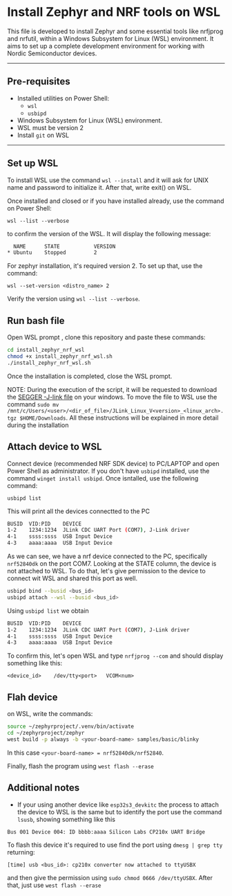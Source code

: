 # Install Zephyr and NRF tools on WSL

This file is developed to install Zephyr and some essential tools like nrfjprog and nrfutil, within a Windows Subsystem for Linux (WSL) environment. It aims to set up a complete development environment for working with Nordic Semiconductor devices.

---

## Pre-requisites
- Installed utilities on Power Shell:
  - `wsl`
  - `usbipd`
- Windows Subsystem for Linux (WSL) environment.
- WSL must be version 2
- Install `git` on WSL
---

## Set up WSL
To install WSL use the command  `wsl --install` and it will ask for UNIX name and password to initialize it. After that, write exit() on WSL.

Once installed and closed or if you have installed already, use the command on Power Shell:

`wsl --list --verbose`

to confirm the version of the WSL. It will display the following message:
```bash
  NAME      STATE           VERSION
* Ubuntu    Stopped         2
```

For zephyr installation, it's required version 2. To set up that, use the 
command:

`wsl --set-version <distro_name> 2`

Verify the version using `wsl --list --verbose`.

## Run bash file

Open WSL prompt , clone this repository and paste these commands:

```bash
cd install_zephyr_nrf_wsl
chmod +x install_zephyr_nrf_wsl.sh
./install_zephyr_nrf_wsl.sh
```

Once the installation is completed, close the WSL prompt.

NOTE: During the execution of the script, it will be requested to download the [SEGGER -J-link file](https://www.segger.com/downloads/jlink/) on your windows. To move the file to WSL use the command `sudo mv /mnt/c/Users/<user>/<dir_of_file>/JLink_Linux_V<version>_<linux_arch>.tgz $HOME/Downloads`. All these instructions will be explained in more detail during the installation 

## Attach device to WSL

Connect device (recommended NRF SDK device) to PC/LAPTOP and open Power Shell as administrator. If you don't have `usbipd` installed, use the command `winget install usbipd`. Once isntalled, use the following command:

`usbipd list`

This will print all the devices connectted to the PC

```bash
BUSID  VID:PID    DEVICE                                                        STATE
1-2    1234:1234  JLink CDC UART Port (COM7), J-Link driver                     Not shared
4-1    ssss:ssss  USB Input Device                                              Not shared
4-3    aaaa:aaaa  USB Input Device                                              Not shared
```

As we can see, we have a nrf device connected to the PC, specifically `nrf52840dk` on the port COM7. Looking at the STATE column, the device is not attached to WSL. To do that, let's give permission to the device to connect wit WSL and shared this port as well.

```bash
usbipd bind --busid <bus_id>
usbipd attach --wsl --busid <bus_id>
```

Using `usbipd list` we obtain
```bash
BUSID  VID:PID    DEVICE                                                        STATE
1-2    1234:1234  JLink CDC UART Port (COM7), J-Link driver                     Attached
4-1    ssss:ssss  USB Input Device                                              Not shared
4-3    aaaa:aaaa  USB Input Device                                              Not shared
```

To confirm this, let's open WSL and type `nrfjprog --com` and should display something like this:

`<device_id>    /dev/tty<port>   VCOM<num>`

## Flah device

on WSL, write the commands:
```bash
source ~/zephyrproject/.venv/bin/activate
cd ~/zephyrproject/zephyr
west build -p always -b <your-board-name> samples/basic/blinky
```
In this case `<your-board-name> = nrf52840dk/nrf52840`. 

Finally, flash the program using `west flash --erase`

## Additional notes

* If your using another device like `esp32s3_devkitc` the process to attach the device to WSL is the same but to identify the port use the command `lsusb`, showing something like this

`Bus 001 Device 004: ID bbbb:aaaa Silicon Labs CP210x UART Bridge`

To flash this device it's required to use find the port using `dmesg | grep tty` returning:

`[time] usb <bus_id>: cp210x converter now attached to ttyUSBX`

and then give the permission using `sudo chmod 0666 /dev/ttyUSBX`. After that, just use `west flash --erase`